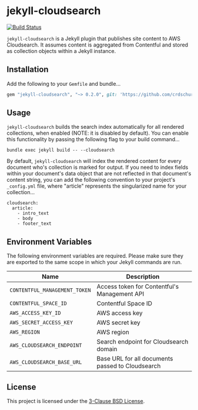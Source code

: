 # jekyll-cloudsearch

[![Build Status](https://travis-ci.org/crdschurch/jekyll-cloudsearch.svg?branch=master)](https://travis-ci.org/crdschurch/jekyll-cloudsearch)

`jekyll-cloudsearch` is a Jekyll plugin that publishes site content to AWS Cloudsearch. It assumes content is aggregated from Contentful and stored as collection objects within a Jekyll instance.

## Installation

Add the following to your `Gemfile` and bundle...

```ruby
gem "jekyll-cloudsearch", "~> 0.2.0", git: 'https://github.com/crdschurch/jekyll-cloudsearch.git'
```

## Usage

`jekyll-cloudsearch` builds the search index automatically for all rendered collections, when enabled (NOTE: it is disabled by default). You can enable this functionality by passing the following flag to your build command...

```
bundle exec jekyll build -- --cloudsearch
```

By default, `jekyll-cloudsearch` will index the rendered content for every document who's collection is marked for output. If you need to index fields within your document's data object that are not reflected in that document's content string, you can add the following convention to your project's `_config.yml` file, where "article" represents the singularized name for your collection...

```
cloudsearch:
  article:
    - intro_text
    - body
    - footer_text
```

## Environment Variables

The following environment variables are required. Please make sure they are exported to the same scope in which your Jekyll commands are run.

| Name | Description |
| ----- | ------ |
| `CONTENTFUL_MANAGEMENT_TOKEN` | Access token for Contentful's Management API |
| `CONTENTFUL_SPACE_ID` | Contentful Space ID |
| `AWS_ACCESS_KEY_ID` | AWS access key |
| `AWS_SECRET_ACCESS_KEY` | AWS secret key |
| `AWS_REGION` | AWS region |
| `AWS_CLOUDSEARCH_ENDPOINT` | Search endpoint for Cloudsearch domain |
| `AWS_CLOUDSEARCH_BASE_URL` | Base URL for all documents passed to Cloudsearch |

## License

This project is licensed under the [3-Clause BSD License](https://opensource.org/licenses/BSD-3-Clause).
